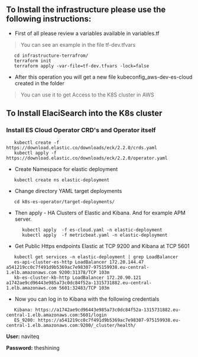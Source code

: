 ## To Install the infrastructure please use the following instructions: 

 * First of all please review a variables available in variables.tf 
 > You can see an example in the file tf-dev.tfvars 

```
   cd infrastructure-terrafrom/
   terraform init
   terraform apply -var-file=tf-dev.tfvars -lock=false
```
  
* After this operation you will get a new file kubeconfig_aws-dev-es-cloud created in the folder
>You can use it to get Access to the K8S cluster in AWS

## To Install ElaciSearch into the K8s cluster 

 ### Install ES Cloud Operator CRD's and Operator itself
``` 
   kubectl create -f https://download.elastic.co/downloads/eck/2.2.0/crds.yaml
   kubectl apply -f https://download.elastic.co/downloads/eck/2.2.0/operator.yaml
```
 * Create Namespace for elastic deployment

```   kubectl create ns elastic-deployment```

 * Change directory YAML target deployments

```   cd k8s-es-operator/target-deployments/```

 * Then apply - HA Clusters of Elastic and Kibana. And for example APM server.

```   
      kubectl apply  -f es-cloud.yaml -n elastic-deployment
      kubectl apply  -f metricbeat.yaml -n elastic-deployment
```

 * Get Public Https endpoints Elastic at TCP 9200 and Kibana at TCP 5601

```   
   kubectl get services -n elastic-deployment | grep LoadBalancer
   es-api-cluster-es-http LoadBalancer 172.20.144.47 a541219cc0c7f491d9b5369ac7e98307-975159938.eu-central-1.elb.amazonaws.com 9200:31378/TCP 103m
   kb-es-cluster-kb-http LoadBalancer 172.20.90.121 a1742ae9cd96443e985a73c0dc84f52a-1315731882.eu-central-1.elb.amazonaws.com 5601:32483/TCP 103m
```

 * Now you can log in to Kibana with the following credentials 

```
   Kibana: https://a1742ae9cd96443e985a73c0dc84f52a-1315731882.eu-central-1.elb.amazonaws.com:5601/login
   ES_9200: https://a541219cc0c7f491d9b5369ac7e98307-975159938.eu-central-1.elb.amazonaws.com:9200/_cluster/health/
```
 **User:** naviteq 

 **Password:** theshining